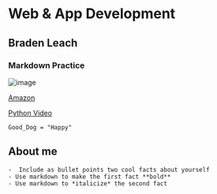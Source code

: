 # Web & App Development
## Braden Leach 

### Markdown Practice
![image](https://github.com/user-attachments/assets/a2815f56-e676-482e-9a99-011010ed7352)

[Amazon](https://Amazon.com)

[Python Video](https://www.youtube.com/watch?v=kqtD5dpn9C8)

`Good_Dog = "Happy"`

  ## About me 

    -  Include as bullet points two cool facts about yourself
    - Use markdown to make the first fact **bold**
    - Use markdown to *italicize* the second fact
 


